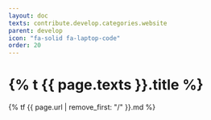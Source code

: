```yaml
---
layout: doc
texts: contribute.develop.categories.website
parent: develop
icon: "fa-solid fa-laptop-code"
order: 20
---
```


# {% t {{ page.texts }}.title %}

{% tf {{ page.url | remove_first: "/" }}.md %}
